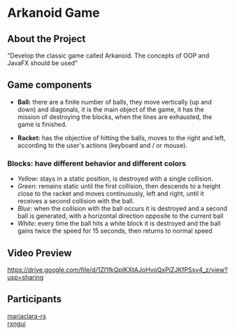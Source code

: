 # Arkanoid Game

## About the Project
"Develop the classic game called Arkanoid. The concepts of OOP and JavaFX should be used"

## Game components

- <strong>Ball:</strong> there are a finite number of balls, they move vertically (up and down) and diagonals, it is the main object of the game, it has the mission of destroying the blocks, when the lines are exhausted, the game is finished.

- <strong>Racket:</strong> has the objective of hitting the balls, moves to the right and left, according to the user's actions (keyboard and / or mouse).

### Blocks: have different behavior and different colors
- *Yellow:* stays in a static position, is destroyed with a single collision. <br>
- *Green:* remains static until the first collision, then descends to a height close to the racket and moves continuously, left and right, until it receives a second collision with the ball. <br>
- *Blue:* when the collision with the ball occurs it is destroyed and a second ball is generated, with a horizontal direction opposite to the current ball <br>
- *White:* every time the ball hits a white block it is destroyed and the ball gains twice the speed for 15 seconds, then returns to normal speed <br>

## Video Preview
https://drive.google.com/file/d/1ZI1fkQpIKXtAJoHvoQxPiZJKfPSsy4_z/view?usp=sharing

## Participants
[mariaclara-rs](https://github.com/mariaclara-rs)
<br>
[rxngui](https://github.com/rxngui)
